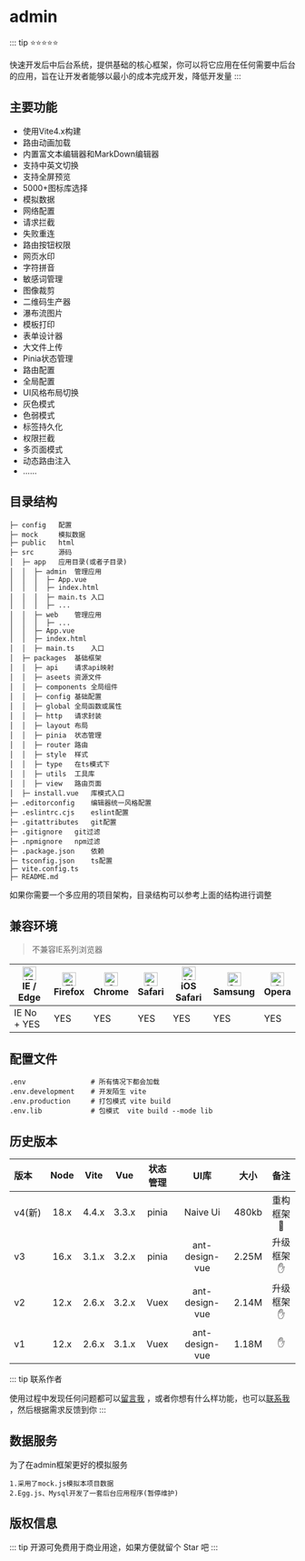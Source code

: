 # admin

::: tip ⭐⭐⭐⭐⭐

快速开发后中后台系统，提供基础的核心框架，你可以将它应用在任何需要中后台的应用，旨在让开发者能够以最小的成本完成开发，降低开发量
:::

## 主要功能

- 使用Vite4.x构建
- 路由动画加载
- 内置富文本编辑器和MarkDown编辑器
- 支持中英文切换
- 支持全屏预览
- 5000+图标库选择
- 模拟数据
- 网络配置
- 请求拦截
- 失败重连
- 路由按钮权限
- 网页水印
- 字符拼音
- 敏感词管理
- 图像裁剪
- 二维码生产器
- 瀑布流图片
- 模板打印
- 表单设计器
- 大文件上传
- Pinia状态管理
- 路由配置
- 全局配置
- UI风格布局切换
- 灰色模式
- 色弱模式
- 标签持久化
- 权限拦截
- 多页面模式
- 动态路由注入
- ......

## 目录结构

```
├─ config   配置
├─ mock     模拟数据
├─ public   html
├─ src      源码
│  ├─ app   应用目录(或者子目录)
│  │  ├─ admin  管理应用
│  │  │  ├─ App.vue
│  │  │  ├─ index.html
│  │  │  ├─ main.ts 入口
│  │  │  ├─ ...
│  │  ├─ web    管理应用
│  │  │  ├─ ...
│  │  ├─ App.vue
│  │  ├─ index.html
│  │  ├─ main.ts    入口
│  ├─ packages  基础框架
│  │  ├─ api    请求api映射
│  │  ├─ aseets 资源文件
│  │  ├─ components 全局组件
│  │  ├─ config 基础配置
│  │  ├─ global 全局函数或属性
│  │  ├─ http   请求封装
│  │  ├─ layout 布局
│  │  ├─ pinia  状态管理
│  │  ├─ router 路由
│  │  ├─ style  样式
│  │  ├─ type   在ts模式下
│  │  ├─ utils  工具库
│  │  ├─ view   路由页面
│  ├─ install.vue   库模式入口
├─ .editorconfig    编辑器统一风格配置
├─ .eslintrc.cjs    eslint配置
├─ .gitattributes   git配置
├─ .gitignore   git过滤
├─ .npmignore   npm过滤
├─ .package.json    依赖
├─ tsconfig.json    ts配置
├─ vite.config.ts   
├─ README.md
```

如果你需要一个多应用的项目架构，目录结构可以参考上面的结构进行调整

## 兼容环境

> 不兼容IE系列浏览器

| [<img src="https://raw.githubusercontent.com/alrra/browser-logos/master/src/edge/edge_48x48.png" alt="IE / Edge" width="24px" height="24px" />](http://godban.github.io/browsers-support-badges/)<br/>IE / Edge | [<img src="https://raw.githubusercontent.com/alrra/browser-logos/master/src/firefox/firefox_48x48.png" alt="Firefox" width="24px" height="24px" />](http://godban.github.io/browsers-support-badges/)<br/>Firefox | [<img src="https://raw.githubusercontent.com/alrra/browser-logos/master/src/chrome/chrome_48x48.png" alt="Chrome" width="24px" height="24px" />](http://godban.github.io/browsers-support-badges/)<br/>Chrome | [<img src="https://raw.githubusercontent.com/alrra/browser-logos/master/src/safari/safari_48x48.png" alt="Safari" width="24px" height="24px" />](http://godban.github.io/browsers-support-badges/)<br/>Safari | [<img src="https://raw.githubusercontent.com/alrra/browser-logos/master/src/safari-ios/safari-ios_48x48.png" alt="iOS Safari" width="24px" height="24px" />](http://godban.github.io/browsers-support-badges/)<br/>iOS Safari | [<img src="https://raw.githubusercontent.com/alrra/browser-logos/master/src/samsung-internet/samsung-internet_48x48.png" alt="Samsung" width="24px" height="24px" />](http://godban.github.io/browsers-support-badges/)<br/>Samsung | [<img src="https://raw.githubusercontent.com/alrra/browser-logos/master/src/opera/opera_48x48.png" alt="Opera" width="24px" height="24px" />](http://godban.github.io/browsers-support-badges/)<br/>Opera |
|-----------------------------------------------------------------------------------------------------------------------------------------------------------------------------------------------------------------|-------------------------------------------------------------------------------------------------------------------------------------------------------------------------------------------------------------------|---------------------------------------------------------------------------------------------------------------------------------------------------------------------------------------------------------------|---------------------------------------------------------------------------------------------------------------------------------------------------------------------------------------------------------------|-------------------------------------------------------------------------------------------------------------------------------------------------------------------------------------------------------------------------------|-------------------------------------------------------------------------------------------------------------------------------------------------------------------------------------------------------------------------------------|-----------------------------------------------------------------------------------------------------------------------------------------------------------------------------------------------------------|
| IE No + YES                                                                                                                                                                                                     | YES                                                                                                                                                                                                               | YES                                                                                                                                                                                                           | YES                                                                                                                                                                                                           | YES                                                                                                                                                                                                                           | YES                                                                                                                                                                                                                                 | YES                                                                                                                                                                                                       |

## 配置文件

```shell
.env                # 所有情况下都会加载
.env.development    # 开发陌生 vite
.env.production     # 打包模式 vite build
.env.lib            # 包模式  vite build --mode lib 
```

## 历史版本

| 版本    | Node | Vite  |  Vue  | 状态管理  |      UI库       |  大小   |  备注  |
|:------|:----:|:-----:|:-----:|:-----:|:--------------:|:-----:|:----:|
| v4(新) | 18.x | 4.4.x | 3.3.x | pinia |    Naive Ui    | 480kb | 重构框架:100: |
| v3    | 16.x | 3.1.x | 3.2.x | pinia | ant-design-vue | 2.25M | 升级框架✋ |
| v2    | 12.x | 2.6.x | 3.2.x | Vuex  | ant-design-vue | 2.14M | 升级框架✋ |
| v1    | 12.x | 2.6.x | 3.1.x | Vuex  | ant-design-vue | 1.18M |    ✋  |

::: tip 联系作者

使用过程中发现任何问题都可以[留言我](tencent://message/?uin=470193837)
，或者你想有什么样功能，也可以[联系我](tencent://message/?uin=470193837)
，然后根据需求反馈到你
:::

## 数据服务

为了在admin框架更好的模拟服务

```
1.采用了mock.js模拟本项目数据
2.Egg.js、Mysql开发了一套后台应用程序(暂停维护)
```

## 版权信息

::: tip
开源可免费用于商业用途，如果方便就留个 Star 吧
:::

